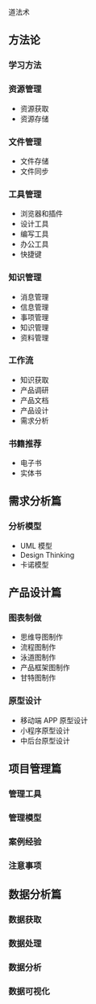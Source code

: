 道法术


## 方法论

### 学习方法


### 资源管理

- 资源获取
- 资源存储

### 文件管理

- 文件存储
- 文件同步

### 工具管理

- 浏览器和插件
- 设计工具
- 编写工具
- 办公工具
- 快捷键

### 知识管理

- 消息管理
- 信息管理
- 事项管理
- 知识管理
- 资料管理

### 工作流

- 知识获取
- 产品调研
- 产品文档
- 产品设计
- 需求分析

### 书籍推荐

- 电子书
- 实体书


## 需求分析篇

### 分析模型

- UML 模型
- Design Thinking
- 卡诺模型


## 产品设计篇

### 图表制做

- 思维导图制作
- 流程图制作
- 泳道图制作
- 产品框架图制作
- 甘特图制作


### 原型设计

- 移动端 APP 原型设计
- 小程序原型设计
- 中后台原型设计


## 项目管理篇

### 管理工具



### 管理模型



### 案例经验



### 注意事项



## 数据分析篇

### 数据获取



### 数据处理



### 数据分析



### 数据可视化


